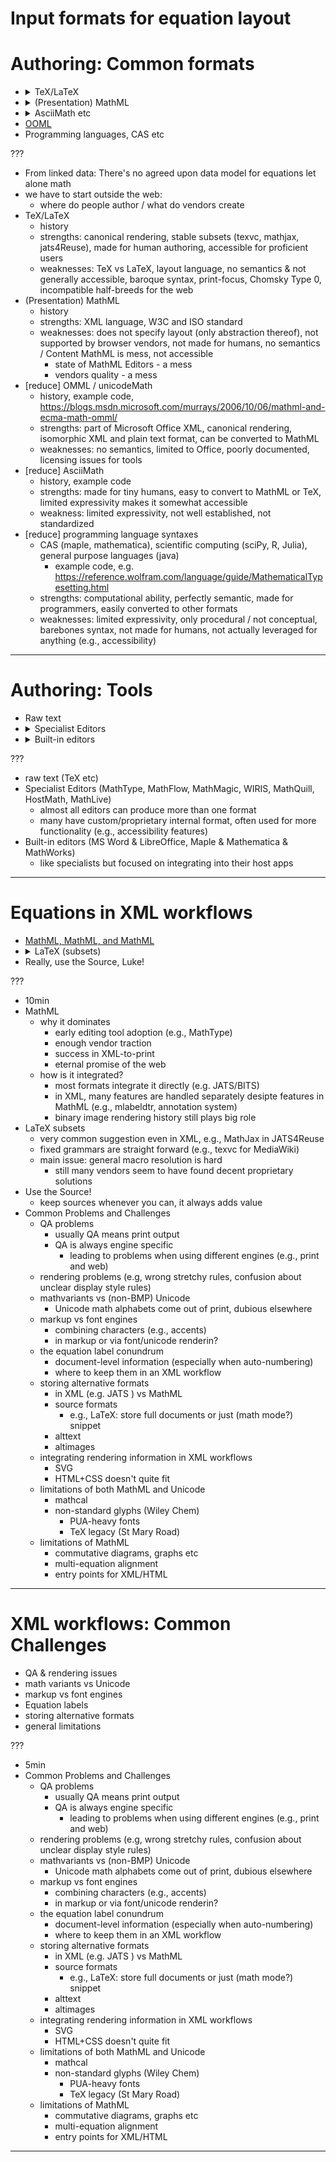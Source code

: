 # Input formats for equation layout

# Authoring: Common formats


* <details>
  <summary>TeX/LaTeX</summary>
   <code>x = {-b \pm \sqrt{b^2-4ac} \over 2a}</code>
  </details>
* <details>
    <summary>(Presentation) MathML</summary>
     <code>&amp;lt;math&amp;gt; &amp;lt;mi&amp;gt;x&amp;lt;/mi&amp;gt; &amp;lt;mo&amp;gt;=&amp;lt;/mo&amp;gt; &amp;lt;mrow&amp;gt; &amp;lt;mfrac&amp;gt; &amp;lt;mrow&amp;gt; &amp;lt;mo&amp;gt;&amp;#x2212;&amp;lt;/mo&amp;gt; &amp;lt;mi&amp;gt;b&amp;lt;/mi&amp;gt; &amp;lt;mo&amp;gt;&amp;#x00B1;&amp;lt;/mo&amp;gt; &amp;lt;msqrt&amp;gt; &amp;lt;msup&amp;gt;&amp;lt;mi&amp;gt;b&amp;lt;/mi&amp;gt;&amp;lt;mn&amp;gt;2&amp;lt;/mn&amp;gt;&amp;lt;/msup&amp;gt; &amp;lt;mo&amp;gt;&amp;#x2212;&amp;lt;/mo&amp;gt; &amp;lt;mn&amp;gt;4&amp;lt;/mn&amp;gt;&amp;lt;mi&amp;gt;a&amp;lt;/mi&amp;gt;&amp;lt;mi&amp;gt;c&amp;lt;/mi&amp;gt; &amp;lt;/msqrt&amp;gt; &amp;lt;/mrow&amp;gt; &amp;lt;mrow&amp;gt; &amp;lt;mn&amp;gt;2&amp;lt;/mn&amp;gt;&amp;lt;mi&amp;gt;a&amp;lt;/mi&amp;gt; &amp;lt;/mrow&amp;gt; &amp;lt;/mfrac&amp;gt; &amp;lt;/mrow&amp;gt;&amp;lt;/math&amp;gt;</code>
    </details>
* <details>
    <summary>AsciiMath etc</summary>
     <code>x = (-b +- sqrt(b^2-4ac))/(2a)</code>
    </details>
* [OOML](https://blogs.msdn.microsoft.com/murrays/2006/10/06/mathml-and-ecma-math-omml/)
* Programming languages, CAS etc


???
* From linked data: There's no agreed upon data model for equations let alone math
* we have to start outside the web:
  * where do people author / what do vendors create
* TeX/LaTeX
  * history
  * strengths: canonical rendering, stable subsets (texvc, mathjax, jats4Reuse), made for human authoring, accessible for proficient users
  * weaknesses: TeX vs LaTeX, layout language, no semantics & not generally accessible, baroque syntax, print-focus, Chomsky Type 0, incompatible half-breeds for the web
* (Presentation) MathML
  * history
  * strengths: XML language, W3C and ISO standard
  * weaknesses: does not specify layout (only abstraction thereof), not supported by browser vendors, not made for humans, no semantics / Content MathML is  mess, not accessible
    * state of MathML Editors - a mess
    * vendors quality - a mess
* [reduce] OMML / unicodeMath
  * history, example code, https://blogs.msdn.microsoft.com/murrays/2006/10/06/mathml-and-ecma-math-omml/
  * strengths: part of Microsoft Office XML, canonical rendering, isomorphic XML and plain text format, can be converted to MathML
  * weaknesses: no semantics, limited to Office, poorly documented, licensing issues for tools
* [reduce] AsciiMath
  * history, example code
  * strengths: made for tiny humans, easy to convert to MathML or TeX, limited expressivity makes it somewhat accessible
  * weakness: limited expressivity, not well established, not standardized
* [reduce] programming language syntaxes
  * CAS (maple, mathematica), scientific computing (sciPy, R, Julia), general purpose languages (java)
    * example code, e.g. https://reference.wolfram.com/language/guide/MathematicalTypesetting.html
  * strengths: computational ability, perfectly semantic, made for programmers, easily converted to other formats
  * weaknesses: limited expressivity, only procedural / not conceptual, barebones syntax, not made for humans, not actually leveraged for anything (e.g., accessibility)

---

# Authoring: Tools


* Raw text
* <details>
    <summary>Specialist Editors</summary>
    e.g., WIRIS, MathMagic, MathQuill, MathLive, MathType, MathFlow, HostMath
    </details>
* <details>
    <summary>Built-in editors</summary>
    e.g., MS Word & LibreOffice, Maple & Mathematica & MathWorks
    </details>


???
* raw text (TeX etc)
* Specialist Editors (MathType, MathFlow, MathMagic, WIRIS, MathQuill, HostMath, MathLive)
  * almost all editors can produce more than one format
  * many have custom/proprietary internal format, often used for more functionality (e.g., accessibility features)
* Built-in editors (MS Word & LibreOffice, Maple & Mathematica & MathWorks)
  * like specialists but focused on integrating into their host apps

---

# Equations in XML workflows

* [MathML, MathML, and MathML](https://www.w3.org/TR/MathML/)
* <details>
    <summary>LaTeX (subsets)</summary>
    e.g., <a href="https://www.mathjax.org">MathJax</a>, <a href="https://www.mediawiki.org/wiki/Texvc">texvc</a>
    </details>
* Really, use the Source, Luke!



???
* 10min
* MathML
  * why it  dominates
    * early editing tool adoption (e.g., MathType)
    * enough vendor traction
    * success in XML-to-print
    * eternal promise of the web
  * how is it integrated?
    * most formats integrate it directly (e.g. JATS/BITS)
    * in XML, many features are handled separately desipte features in MathML (e.g., mlabeldtr, annotation system)
    * binary image rendering history still plays big role
* LaTeX subsets
  * very common suggestion even in XML, e.g., MathJax in JATS4Reuse
  * fixed grammars are straight forward (e.g., texvc for MediaWiki)
  * main issue: general macro resolution is hard
    * still many vendors seem to have found decent proprietary solutions
* Use the Source!
  * keep sources whenever you can, it always adds value
* Common Problems and Challenges
  * QA problems
    * usually QA means print output
    * QA is always engine specific
      * leading to problems when using different engines (e.g., print and web)
  * rendering problems (e.g, wrong stretchy rules, confusion about unclear display style rules)
  * mathvariants vs (non-BMP) Unicode
    * Unicode math alphabets come out of print, dubious elsewhere
  * markup vs font engines
    * combining characters (e.g., accents)
    * in markup or via font/unicode renderin?
  * the equation label conundrum
    * document-level information (especially when auto-numbering)
    * where to keep them in an XML workflow
  * storing alternative formats
    * in XML (e.g. JATS <alternatives>) vs MathML <annotation>
    * source formats
      * e.g., LaTeX: store full documents or just (math mode?) snippet
    * alttext
    * altimages
  * integrating rendering information in XML workflows
    * SVG
    * HTML+CSS doesn't quite fit
  * limitations of both MathML and Unicode
    * mathcal
    * non-standard glyphs (Wiley Chem)
      * PUA-heavy fonts
      * TeX legacy (St Mary Road)
  * limitations of MathML
    * commutative diagrams, graphs etc
    * multi-equation alignment
    * entry points for XML/HTML

---

# XML workflows: Common Challenges


* QA & rendering issues
* math variants vs Unicode
* markup vs font engines
* Equation labels
* storing alternative formats
* general limitations


???
* 5min
* Common Problems and Challenges
  * QA problems
    * usually QA means print output
    * QA is always engine specific
      * leading to problems when using different engines (e.g., print and web)
  * rendering problems (e.g, wrong stretchy rules, confusion about unclear display style rules)
  * mathvariants vs (non-BMP) Unicode
    * Unicode math alphabets come out of print, dubious elsewhere
  * markup vs font engines
    * combining characters (e.g., accents)
    * in markup or via font/unicode renderin?
  * the equation label conundrum
    * document-level information (especially when auto-numbering)
    * where to keep them in an XML workflow
  * storing alternative formats
    * in XML (e.g. JATS <alternatives>) vs MathML <annotation>
    * source formats
      * e.g., LaTeX: store full documents or just (math mode?) snippet
    * alttext
    * altimages
  * integrating rendering information in XML workflows
    * SVG
    * HTML+CSS doesn't quite fit
  * limitations of both MathML and Unicode
    * mathcal
    * non-standard glyphs (Wiley Chem)
      * PUA-heavy fonts
      * TeX legacy (St Mary Road)
  * limitations of MathML
    * commutative diagrams, graphs etc
    * multi-equation alignment
    * entry points for XML/HTML

---
